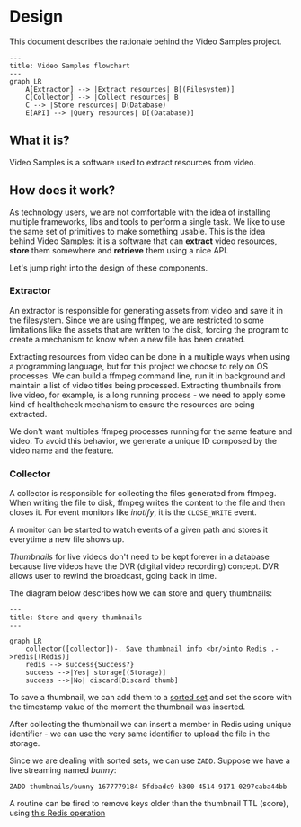# Design

This document describes the rationale behind the Video Samples project.

```mermaid
---
title: Video Samples flowchart
---
graph LR
    A[Extractor] --> |Extract resources| B[(Filesystem)]
    C[Collector] --> |Collect resources| B
    C --> |Store resources| D(Database)
    E[API] --> |Query resources| D[(Database)]
```

## What it is?

Video Samples is a software used to extract resources from video.

## How does it work?

As technology users, we are not comfortable with the idea of installing multiple frameworks, libs and tools to perform a single task. We like to use the same set of primitives to make something usable. This is the idea behind Video Samples: it is a software that can **extract** video resources, **store** them somewhere and **retrieve** them using a nice API.

Let's jump right into the design of these components.

### Extractor

An extractor is responsible for generating assets from video and save it in the filesystem. Since we are using ffmpeg, we are restricted to some limitations like the assets that are written to the disk, forcing the program to create a mechanism to know when a new file has been created.

Extracting resources from video can be done in a multiple ways when using a programming language, but for this project we choose to rely on OS processes. We can build a ffmpeg command line, run it in background and maintain a list of video titles being processed. Extracting thumbnails from live video, for example, is a long running process - we need to apply some kind of healthcheck mechanism to ensure the resources are being extracted.

We don't want multiples ffmpeg processes running for the same feature and video. To avoid this behavior, we generate a unique ID composed by the video name and the feature.

### Collector

A collector is responsible for collecting the files generated from ffmpeg. When writing the file to disk,
ffmpeg writes the content to the file and then closes it. For event monitors like _inotify_, it is the `CLOSE_WRITE` event.

A monitor can be started to watch events of a given path and stores it everytime a new file shows up.

*Thumbnails* for live videos don't need to be kept forever in a database because live videos have the DVR (digital video recording) concept. DVR allows user to rewind the broadcast, going back in time.

The diagram below describes how we can store and query thumbnails:

```mermaid
---
title: Store and query thumbnails
---

graph LR
    collector([collector])-. Save thumbnail info <br/>into Redis .->redis[(Redis)]
    redis --> success{Success?}
    success -->|Yes| storage[(Storage)]
    success -->|No| discard[Discard thumb]
```

To save a thumbnail, we can add them to a [sorted set](https://redis.io/commands/zadd/) and set the score with the timestamp value of the moment the thumbnail was inserted.

After collecting the thumbnail we can insert a member in Redis using unique identifier - we can use the very same identifier to upload the file in the storage.

Since we are dealing with sorted sets, we can use `ZADD`. Suppose we have a live streaming named _bunny_:

```
ZADD thumbnails/bunny 1677779184 5fdbadc9-b300-4514-9171-0297caba44bb
```

A routine can be fired to remove keys older than the thumbnail TTL (score), using [this Redis operation](https://redis.io/commands/zremrangebyscore/)